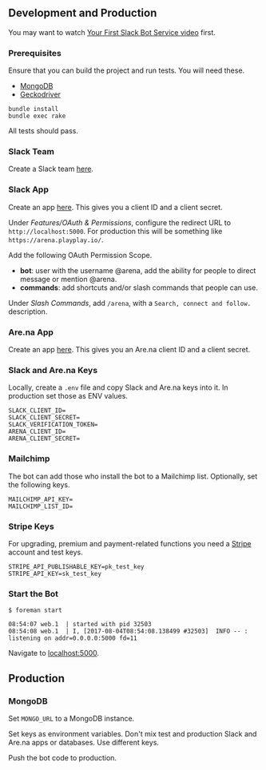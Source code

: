 ## Development and Production

You may want to watch [Your First Slack Bot Service video](http://code.dblock.org/2016/03/11/your-first-slack-bot-service-video.html) first.

### Prerequisites

Ensure that you can build the project and run tests. You will need these.

- [MongoDB](https://docs.mongodb.com/manual/installation/)
- [Geckodriver](https://github.com/mozilla/geckodriver)

```
bundle install
bundle exec rake
```

All tests should pass.

### Slack Team

Create a Slack team [here](https://slack.com/create).

### Slack App

Create an app [here](https://api.slack.com/apps). This gives you a client ID and a client secret.

Under _Features/OAuth & Permissions_, configure the redirect URL to `http://localhost:5000`. For production this will be something like `https://arena.playplay.io/`.

Add the following OAuth Permission Scope.

* **bot**: user with the username @arena, add the ability for people to direct message or mention @arena.
* **commands**: add shortcuts and/or slash commands that people can use.

Under _Slash Commands_, add `/arena`, with a `Search, connect and follow.` description.

### Are.na App

Create an app [here](https://dev.are.na/oauth/applications). This gives you an Are.na client ID and a client secret.

### Slack and Are.na Keys

Locally, create a `.env` file and copy Slack and Are.na keys into it. In production set those as ENV values.

```
SLACK_CLIENT_ID=
SLACK_CLIENT_SECRET=
SLACK_VERIFICATION_TOKEN=
ARENA_CLIENT_ID=
ARENA_CLIENT_SECRET=
```

### Mailchimp

The bot can add those who install the bot to a Mailchimp list. Optionally, set the following keys.

```
MAILCHIMP_API_KEY=
MAILCHIMP_LIST_ID=
```

### Stripe Keys

For upgrading, premium and payment-related functions you need a [Stripe](https://www.stripe.com) account and test keys.

```
STRIPE_API_PUBLISHABLE_KEY=pk_test_key
STRIPE_API_KEY=sk_test_key
```

### Start the Bot

```
$ foreman start

08:54:07 web.1  | started with pid 32503
08:54:08 web.1  | I, [2017-08-04T08:54:08.138499 #32503]  INFO -- : listening on addr=0.0.0.0:5000 fd=11
```

Navigate to [localhost:5000](http://localhost:5000).

## Production

### MongoDB

Set `MONGO_URL` to a MongoDB instance.

Set keys as environment variables. Don't mix test and production Slack and Are.na apps or databases. Use different keys.

Push the bot code to production.
